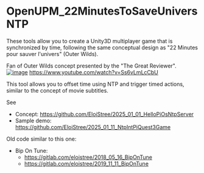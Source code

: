 # OpenUPM_22MinutesToSaveUniversNTP
These tools allow you to create a Unity3D multiplayer game that is synchronized by time, following the same conceptual design as "22 Minutes pour sauver l'univers" (Outer Wilds).

Fan of Outer Wilds concept presented by the "The Great Reviewer".
[![image](https://github.com/user-attachments/assets/8e9c2138-a613-4823-a5fe-cedc5ce20fa0)](https://www.youtube.com/watch?v=Ss6vLmLcCbU)
https://www.youtube.com/watch?v=Ss6vLmLcCbU

This tool allows you to offset time using NTP and trigger timed actions, similar to the concept of movie subtitles.


See 
- Concept: https://github.com/EloiStree/2025_01_01_HelloPiOsNtpServer
- Sample demo: https://github.com/EloiStree/2025_01_11_NtpIntPiQuest3Game


Old code similar to this one: 
- Bip On Tune:
  - https://gitlab.com/eloistree/2018_05_16_BipOnTune
  - https://gitlab.com/eloistree/2019_11_11_BipOnTune 

